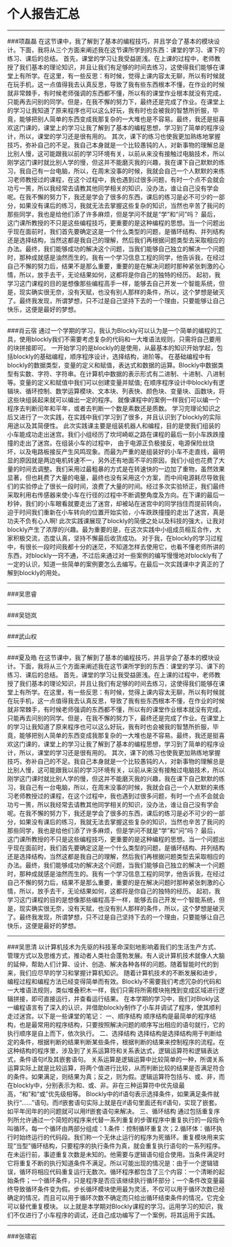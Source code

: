 # 个人报告汇总
---
###项磊磊
在这节课中，我了解到了基本的编程技巧，并且学会了基本的模块设计。下面，我将从三个方面来阐述我在这节课所学到的东西：课堂的学习、课下的练习、课后的总结。
首先，课堂的学习让我受益匪浅。在上课的过程中，老师教授了我们基本的理论知识，并且让我们有足够的时间去练习，这使得我们能够在课堂上有所学。在这里，有一些反思：有时候，觉得上课内容太无聊，所以有时候就在玩手机，这一点值得我去认真反思，导致了我有些东西根本不懂，在作业的时候就非常棘手，有时候老师强调的东西都不懂，所以有的课堂作业根本就没有完成，只能再去问别的同学。但是，在我不懈的努力下，最终还是完成了作业。在课堂上的学习让我知道了原来程序也可以这么好玩，我有时也会被我的智慧所折服，毕竟，能够把别人简单的东西变成我那复杂的一大堆也是不容易。最终，我还是挺喜欢这门课的，课堂上的学习让我了解到了基本的编程思想，学习到了简单的程序设计，所以，课堂的学习还是很有用的。
其次，课下的练习也使我更加熟练地掌握技巧，弥补自己的不足。我自己本身就是一个比较愚钝的人，对新事物的理解总是比别人慢，这可能跟我以前的学习环境有关，以前从来没有接触过电脑技术，所以刚学这门课时就比别人学的慢，但这并不能磨灭我的兴趣，我在课下自己默默的练习，我自己有一台电脑，所以，在周末没事的时候，我就会自己一个人默默的来练习老师教授过的课程，在这个过程中，我也遇到过很多问题，有时一个点不会就会功亏一篑，所以我经常去请教其他同学相关的知识，没办法，谁让自己没有学会呢。在我不懈的努力下，我还是学会了很多的东西，课后的练习是必不可少的一部分，如果没有课后的练习，我就无法去掌握这些复杂的知识，当然也辛苦了我问的那些同学，我也是给他们添了许多麻烦，但是学问不就是“学”和“问”吗？
最后，这门课所教授的不只是这些编程技巧，更重要的是这种编程的思想。当一个问题出乎现在面前时，我们首先要确定这是一个什么类型的问题，是循环结构、并列结构还是选择结构，当然这都是我自己的理解，然后我们再根据问题类型去采取相应的办法。最终，我们能够成功的解决这个问题，当我们能够自己独立的解决一个问题时，那种成就感是油然而生的。我有一个学习信息工程的同学，他告诉我，在经过自己不懈的努力后，结果不是那么重要，重要的是在解决问题时那种紧张刺激的心情，所以，放手去干，无论结果如何，这都将是你自己的独特的经历。
起初，我学习这门课程的目的是想像那些编程高手一样，能够去自己开发一个智能系统，但是，现实确实很无奈，没有天赋，也没有别人那样的条件，所以，这个梦想是破灭了。最终我发现，所谓梦想，只不过是自己坚持下去的一个理由，只要能够让自己快乐，这便是最好的梦想。

---
###肖云宿
通过一个学期的学习，我认为Blockly可以认为是一个简单的编程的工具，使用blockly我们不需要考虑复杂的代码和一大堆语法规则，只需将自己要用的块拼接即可。
一开始学习的是blockly的是使用，从最基本的知识开始学起，包括blockly的基础编程，顺序程序设计，选择结构，进阶等。
在基础编程中有blockly的数据类型，变量的定义和赋值，表达式和数据的运算。Blockly中数据类型有实数、字符、字符串。在计算机中数据的表示形式有二进制、十进制、八进制等。变量的定义和赋值中我们可以创建变量并赋值; 
在顺序程序设计中blockly有逻辑块、循环控制、数学运算模块、文本块、列表快、颜色块、变量块、函数块，将这些块组装起来就可以编出一定的程序。
就像课程中的案例一样我们可以编一个程序去判断闰年和平年，或者去判断一个数是素数还是质数。
学习完理论知识之后又进行了一次实践，在实践中我们学习到了很多，并且认识到了blockly的实际用途以及其简便性。
此次实践课主要是组装机器人和编程，目的是使我们组装的小车能成功走出迷宫。我们小组经历了坎坷崎岖之路在课程的最后一刻小车跌跌撞撞的走出了迷宫。在组装小车的过程中， 由于电源正负极接反，电源保险丝烧坏，以及电路板接反产生风鸣现象。而最为严重的是组装好的小车不走直线，最明显的原因就是两边电机转速不一，另外还有地面不平的原因，我们小组也花费了大量的时间去调整。我们采用过最粗暴的方式是在转速快的一边加了重物，虽然效果显著，但也耗费了大量的电量，最终也没有采用这个方案，而中间电源耗尽导致我们的实验停止了很长一段时间，浪费了大量的时间。经过多次实验矫正，我们最终采取利用右传感器来使小车在行径的过程中不断调整角度及方向。在下课的最后一秒钟，我们的小车眼看就要走出了迷宫，却被站在迷宫中的同学挡住而提前转向，迫于时间我们重新在小车转向的位置开始实验，小车跌跌撞撞的走出了迷宫，真是功夫不负有心人啊!
此次实践课展现了blockly的简便之处以及科技的强大，让我对blockly产生了浓厚的兴趣。最为重要的是，在这次实践中小组成员相互合作，大家积极交流，态度认真，坚持不懈最后收货成功。
对于我，在blockly的学习过程中，有很长一段时间我都十分的迷茫，不知道怎样去使用它，也看不懂老师所讲的东西，对blockly一窍不通，不过后来通过对一些案例的编写慢慢地对blockly有了一定的认识，知道一些简单的案例要怎么去编写。在最后一次实践课中才真正的了解到blockly的用处。

---
###吴思睿

---
###吴铠岚

---
###武山权

---
###夏及皓
在这节课中，我了解到了基本的编程技巧，并且学会了基本的模块设计。下面，我将从三个方面来阐述我在这节课所学到的东西：课堂的学习、课下的练习、课后的总结。
首先，课堂的学习让我受益匪浅。在上课的过程中，老师教授了我们基本的理论知识，并且让我们有足够的时间去练习，这使得我们能够在课堂上有所学。在这里，有一些反思：有时候，觉得上课内容太无聊，所以有时候就在玩手机，这一点值得我去认真反思，导致了我有些东西根本不懂，在作业的时候就非常棘手，有时候老师强调的东西都不懂，所以有的课堂作业根本就没有完成，只能再去问别的同学。但是，在我不懈的努力下，最终还是完成了作业。在课堂上的学习让我知道了原来程序也可以这么好玩，我有时也会被我的智慧所折服，毕竟，能够把别人简单的东西变成我那复杂的一大堆也是不容易。最终，我还是挺喜欢这门课的，课堂上的学习让我了解到了基本的编程思想，学习到了简单的程序设计，所以，课堂的学习还是很有用的。
其次，课下的练习也使我更加熟练地掌握技巧，弥补自己的不足。我自己本身就是一个比较愚钝的人，对新事物的理解总是比别人慢，这可能跟我以前的学习环境有关，以前从来没有接触过电脑技术，所以刚学这门课时就比别人学的慢，但这并不能磨灭我的兴趣，我在课下自己默默的练习，我自己有一台电脑，所以，在周末没事的时候，我就会自己一个人默默的来练习老师教授过的课程，在这个过程中，我也遇到过很多问题，有时一个点不会就会功亏一篑，所以我经常去请教其他同学相关的知识，没办法，谁让自己没有学会呢。在我不懈的努力下，我还是学会了很多的东西，课后的练习是必不可少的一部分，如果没有课后的练习，我就无法去掌握这些复杂的知识，当然也辛苦了我问的那些同学，我也是给他们添了许多麻烦，但是学问不就是“学”和“问”吗？
最后，这门课所教授的不只是这些编程技巧，更重要的是这种编程的思想。当一个问题出乎现在面前时，我们首先要确定这是一个什么类型的问题，是循环结构、并列结构还是选择结构，当然这都是我自己的理解，然后我们再根据问题类型去采取相应的办法。最终，我们能够成功的解决这个问题，当我们能够自己独立的解决一个问题时，那种成就感是油然而生的。我有一个学习信息工程的同学，他告诉我，在经过自己不懈的努力后，结果不是那么重要，重要的是在解决问题时那种紧张刺激的心情，所以，放手去干，无论结果如何，这都将是你自己的独特的经历。
起初，我学习这门课程的目的是想像那些编程高手一样，能够去自己开发一个智能系统，但是，现实确实很无奈，没有天赋，也没有别人那样的条件，所以，这个梦想是破灭了。最终我发现，所谓梦想，只不过是自己坚持下去的一个理由，只要能够让自己快乐，这便是最好的梦想。

---
###吴思清
以计算机技术为先驱的科技革命深刻地影响着我们的生活生产方式、管理方式以及思维方式，推动者人类社会蓬勃发展。有人说计算机技术就像人大脑的延伸，帮助人们计算、设计、创造、解决各种各样的问题。随着智能时代的到来，我们应尽早的学习和掌握计算机知识。
随着计算机技术的不断发展和进步，编程过程和编程方法已经变得简单而有效。Blockly不需要我们考虑冗杂的代码和一大堆语法规则，类似堆叠积木一样，我们只需将所需模块拖拽到变成区域进行逻辑拼接，即可直接运行，并查看运行结果。
在本学期的学习中，我们对Blokly这一编程语言有了深入的认识，并借助blockly制作了小车并调试了程序，使其顺利走过迷宫。以下是一些课堂的笔记：
一、顺序结构
顺序结构是最简单的程序结构，也是最常用的程序结构，只要按照解决问题的顺序写出相应的语句就行，它的执行顺序是自上而下，依次执行。
二、选择结构
选择结构是选择结构用于判断给定的条件，根据判断的结果判断某些条件，根据判断的结果来控制程序的流程。在这种结构的程序里，涉及到了关系运算符和关系表达式，逻辑运算符和逻辑表达式，条件语句if及其嵌套语句。
关系运算是逻辑运算中比较简单的一种，所谓关系运算实际上就是比较运算，将两个值进行比较，从而判断比较的结果是否满足符合的条件。如果满足，则结果为真；反之，则为假。逻辑运算符包括与、或、非，而在blockly中，分别表示为和、或、非。非在三种运算符中优先级最高，“和”和“或”优先级相等。
Blockly中的if语句表示选择条件，如果满足条件就执行“……”语句。而if嵌套语句实际上就是在if语句里面还有if语句，实现了嵌套。如平年闰年的的问题就可以用If嵌套语句来解决。
三、循环结构
通过包括重复序列所允许通过一个简短的程序来代替一系列重复的步骤程序中重复执行的一段指令叫循环。每一个循环由两部分组成：1.条件：控制循环重复次；2.循环体：循环执行时始终运行的代码段。我们称一个无休止运行的程序为死循环。重复模块用来实现“当型”循环结构，只要程序的执行条件为真，就会重复执行语句的一系列程序。在未运行前，事迹重复次数是未知的。他需要与逻辑语句组合使用。当条件满足时它将重复不断的执行知道条件不满足。所以可能出现的情况是：由于一个逻辑错误，循环将相应代码重复运行无数次。循环程序都包含了三个内容：一个清晰的起始条件；一个循环条件，只是程序是否应该继续执行循环部分；一个条件改变量最终导致循环条件变为假。步长循环模块使用最为灵活，不仅可以用于循环次数已经确定的情况，而且可以用于循环次数不确定而只给出循环结束条件的情况，它完全可以替代重复模块。
以上就是本学期对Blockly课程的学习。运用学习的知识，我们不仅进行了小车程序的调试，还自己成功编写了一个案例，将其运用于实践。

---
###张啸岩

















